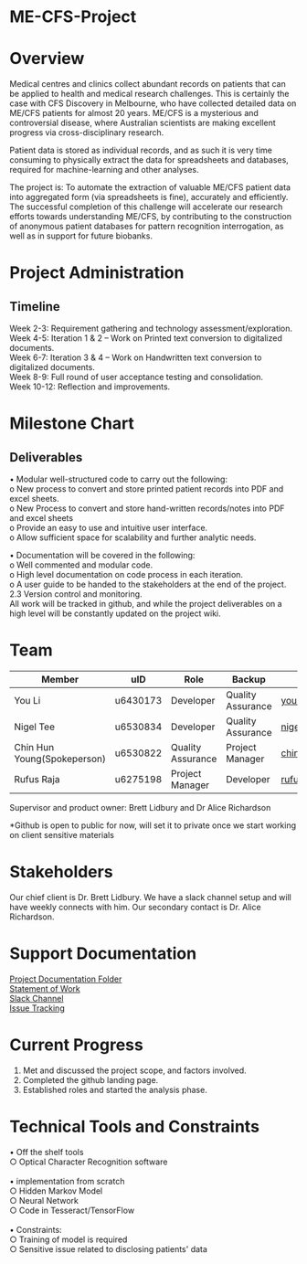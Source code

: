 # ME-CFS-Project

# Overview

Medical centres and clinics collect abundant records on patients that can be applied to health and medical research challenges. This is certainly the case with CFS Discovery in Melbourne, who have collected detailed data on ME/CFS patients for almost 20 years. ME/CFS is a mysterious and controversial disease, where Australian scientists are making excellent progress via cross-disciplinary research.

Patient data is stored as individual records, and as such it is very time consuming to physically extract the data for spreadsheets and databases, required for machine-learning and other analyses.

The project is: To automate the extraction of valuable ME/CFS patient data into aggregated form (via spreadsheets is fine), accurately and efficiently. The successful completion of this challenge will accelerate our research efforts towards understanding ME/CFS, by contributing to the construction of anonymous patient databases for pattern recognition interrogation, as well as in support for future biobanks.

# Project Administration
## Timeline
Week 2-3: Requirement gathering and technology assessment/exploration. <br />
Week 4-5: Iteration 1 & 2 – Work on Printed text conversion to digitalized documents.<br />
Week 6-7: Iteration 3 & 4 – Work on Handwritten text conversion to digitalized documents.<br />
Week 8-9: Full round of user acceptance testing and consolidation.<br />
Week 10-12: Reflection and improvements.<br />

# Milestone Chart  
## Deliverables
•	Modular well-structured code to carry out the following:<br />
o	New process to convert and store printed patient records into PDF and excel sheets. <br />
o	New Process to convert and store hand-written records/notes into PDF and excel sheets<br />
o	Provide an easy to use and intuitive user interface. <br />
o	Allow sufficient space for scalability and further analytic needs. <br />

•	Documentation will be covered in the following:<br />
o	Well commented and modular code. <br />
o	High level documentation on code process in each iteration. <br />
o	A user guide to be handed to the stakeholders at the end of the project.<br />
2.3 Version control and monitoring.<br />
All work will be tracked in github, and while the project deliverables on a high level will be constantly updated on the project wiki. <br />

# Team
|Member| uID|	Role|	Backup|	Email|
| --- | --- | --- | --- | --- |
|You Li|u6430173|Developer| 	Quality Assurance|	you.li@anu.edu.au|
|Nigel Tee|u6530834|Developer|	Quality Assurance|	nigel.tee@anu.edu.au|
|Chin Hun Young(Spokeperson)|u6530822|Quality Assurance|	Project Manager|	chin.young@anu.edu.au|
|Rufus Raja|u6275198	|Project Manager|	Developer|	rufus.raja@anu.edu.au|

Supervisor and product owner: Brett Lidbury and Dr Alice Richardson  

*Github is open to public for now, will set it to private once we start working on client sensitive materials

# Stakeholders
Our chief client is Dr. Brett Lidbury. We have a slack channel setup and will have weekly connects with him. Our secondary contact is Dr. Alice Richardson. 

# Support Documentation

[Project Documentation Folder](https://drive.google.com/open?id=1fHtWXQIDxyIFErwrestoyBETrUFVW-Yq)<br />
[Statement of Work](https://drive.google.com/open?id=192AxZlcVD7A_789DPE5ApGqI8ilqPHUI)<br />
[Slack Channel](https://mecfs-workspace.slack.com/messages/CGPA6LS90/)<br />
[Issue Tracking](https://github.com/u6530822/ME-CFS-Project/issues)<br />

# Current Progress
1.	Met and discussed the project scope, and factors involved. 
2.	Completed the github landing page.
3.	Established roles and started the analysis phase.

# Technical Tools and Constraints
•	Off the shelf tools<br />
○ Optical Character Recognition software <br />
<br />
•	implementation from scratch<br />
○ Hidden Markov Model<br />
○ Neural Network<br />
○ Code in Tesseract/TensorFlow<br />
<br />
•	Constraints:<br />
○ Training of model is required<br />
○ Sensitive issue related to disclosing patients' data<br />


